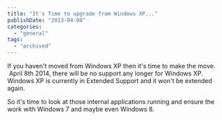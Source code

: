 ```yaml
---
title: "It's Time to upgrade from Windows XP..."
publishDate: "2013-04-08"
categories: 
  - "general"
tags:
  - "archived"
---
```


If you haven't moved from Windows XP then it's time to make the move.  April 8th 2014, there will be no support any longer for Windows XP.   Windows XP is currently in Extended Support and it won't be extended again.

So it's time to look at those internal applications running and ensure the work with Windows 7 and maybe even Windows 8.
